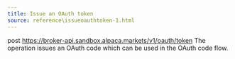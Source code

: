 ```yaml
---
title: Issue an OAuth token
source: reference\issueoauthtoken-1.html
---
```


post https://broker-api.sandbox.alpaca.markets/v1/oauth/token
The operation issues an OAuth code which can be used in the OAuth code flow.
